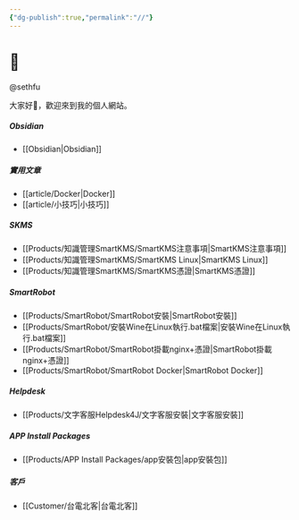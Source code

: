 ```yaml
---
{"dg-publish":true,"permalink":"//"}
---
```


# 🌲

@sethfu

大家好👋，歡迎來到我的個人網站。

##### Obsidian
- [[Obsidian\|Obsidian]]
##### 實用文章
- [[article/Docker\|Docker]]
- [[article/小技巧\|小技巧]]
##### SKMS
- [[Products/知識管理SmartKMS/SmartKMS注意事項\|SmartKMS注意事項]]
- [[Products/知識管理SmartKMS/SmartKMS Linux\|SmartKMS Linux]]
- [[Products/知識管理SmartKMS/SmartKMS憑證\|SmartKMS憑證]]
##### SmartRobot
- [[Products/SmartRobot/SmartRobot安裝\|SmartRobot安裝]]
- [[Products/SmartRobot/安裝Wine在Linux執行.bat檔案\|安裝Wine在Linux執行.bat檔案]]
- [[Products/SmartRobot/SmartRobot掛載nginx+憑證\|SmartRobot掛載nginx+憑證]]
- [[Products/SmartRobot/SmartRobot Docker\|SmartRobot Docker]]
##### Helpdesk
- [[Products/文字客服Helpdesk4J/文字客服安裝\|文字客服安裝]]
##### APP Install Packages
- [[Products/APP Install Packages/app安裝包\|app安裝包]]
##### 客戶
- [[Customer/台電北客\|台電北客]]
